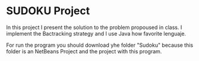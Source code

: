 # SUDOKU Project

In this project I present the solution to the problem propoused in class.
I implement the Bactracking strategy and I use Java how favorite lenguaje.

For run the program you should download yhe folder "Sudoku" because this folder is an
NetBeans Project and the project with this program.
